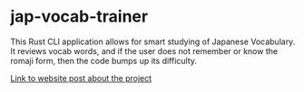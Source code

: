 # jap-vocab-trainer

This Rust CLI application allows for smart studying of Japanese Vocabulary. It reviews vocab words, and if the user does not remember or know the romaji form, then the code bumps up its difficulty.

[Link to website post about the project](https://www.izzhafeez.com/#/works/projects/jap-vocab-trainer)
